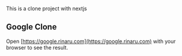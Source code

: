 This is a clone project with nextjs

## Google Clone

Open [https://google.rinaru.com](https://google.rinaru.com) with your browser to see the result.
